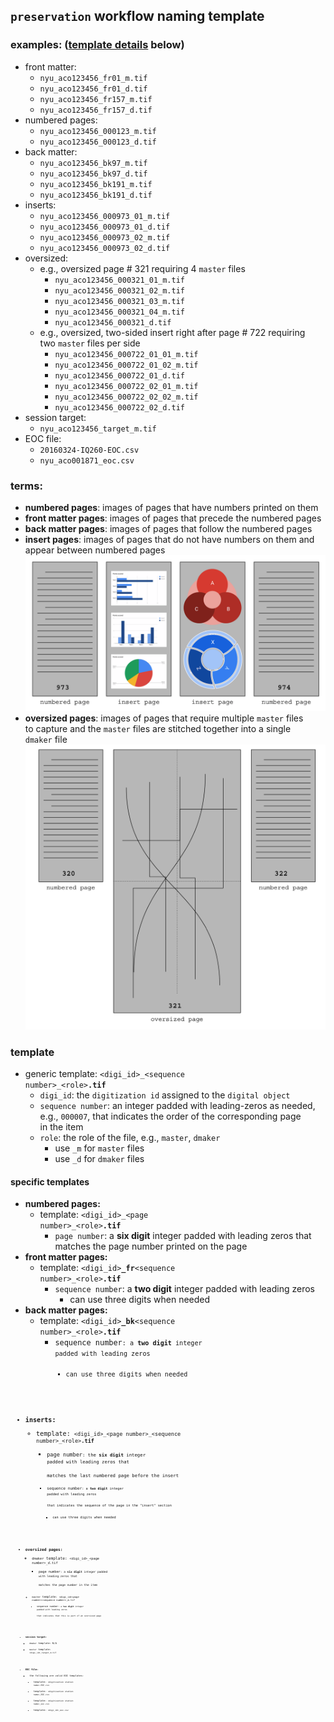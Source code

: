 ## `preservation` workflow naming template
### examples: ([template details](#template) below)
  * front matter:
    * `nyu_aco123456_fr01_m.tif`
    * `nyu_aco123456_fr01_d.tif`
    * `nyu_aco123456_fr157_m.tif`
    * `nyu_aco123456_fr157_d.tif`
  * numbered pages:
    * `nyu_aco123456_000123_m.tif`
    * `nyu_aco123456_000123_d.tif`
  * back matter:
    * `nyu_aco123456_bk97_m.tif`
    * `nyu_aco123456_bk97_d.tif`
    * `nyu_aco123456_bk191_m.tif`
    * `nyu_aco123456_bk191_d.tif`
  * inserts:
    * `nyu_aco123456_000973_01_m.tif`
    * `nyu_aco123456_000973_01_d.tif`
    * `nyu_aco123456_000973_02_m.tif`
    * `nyu_aco123456_000973_02_d.tif`
  * oversized:
    * e.g., oversized page # 321 requiring 4 `master` files
      * `nyu_aco123456_000321_01_m.tif`
      * `nyu_aco123456_000321_02_m.tif`
      * `nyu_aco123456_000321_03_m.tif`
      * `nyu_aco123456_000321_04_m.tif`
      * `nyu_aco123456_000321_d.tif`
    * e.g., oversized, two-sided insert right after page # 722 requiring  
    two `master` files per side
      * `nyu_aco123456_000722_01_01_m.tif`
      * `nyu_aco123456_000722_01_02_m.tif`
      * `nyu_aco123456_000722_01_d.tif`
      * `nyu_aco123456_000722_02_01_m.tif`
      * `nyu_aco123456_000722_02_02_m.tif`
      * `nyu_aco123456_000722_02_d.tif`  
  * session target:
    * `nyu_aco123456_target_m.tif`
  * EOC file:
    * `20160324-IQ260-EOC.csv`
    * `nyu_aco001871_eoc.csv`

### terms:
  * **numbered pages**: images of pages that have numbers printed on them
  * **front matter pages**: images of pages that precede the numbered pages
  * **back matter pages**: images of pages that follow the numbered pages
  * **insert pages**: images of pages that do not have numbers on them and   
    appear between numbered pages
  ![](./insert-example.png)
  * **oversized pages**: images of pages that require multiple `master` files  
    to capture and the `master` files are stitched together into a single   
    `dmaker` file
  ![](./oversized-example.png)

  ### template
  * generic template: <code>&lt;digi_id&gt;\_&lt;sequence number&gt;\_&lt;role&gt;<b>.tif</b></code>
    * `digi_id`: the `digitization id` assigned to the `digital object`
    * `sequence number`: an integer padded with leading-zeros as needed,  
    e.g., `000007`, that indicates the order of the corresponding page  
    in the item
    * `role`: the role of the file, e.g., `master`, `dmaker`
      * use `_m` for `master` files
      * use `_d` for `dmaker` files

#### specific templates
* **numbered pages:**
  * template: <code>&lt;digi_id&gt;\_&lt;page number&gt;\_&lt;role&gt;<b>.tif</b></code>
    * `page number`: a **six digit** integer padded with leading zeros that  
    matches the page number printed on the page
* **front matter pages:**
  * template: <code>&lt;digi_id&gt;<b>\_fr</b>&lt;sequence number&gt;\_&lt;role&gt;<b>.tif</b></code>
    * `sequence number`: a **two digit** integer padded with leading zeros
      * can use three digits when needed
* **back matter pages:**
  * template: <code>&lt;digi_id&gt;<b>\_bk</b>&lt;sequence number&gt;_&lt;role&gt;<b>.tif</b></code>
    * <code>sequence number<code>: a **two digit** integer padded with leading zeros
      * can use three digits when needed
* **inserts:**
  * template: <code>&lt;digi_id&gt;\_&lt;page number&gt;\_&lt;sequence number&gt;\_&lt;role&gt;<b>.tif</b></code>
    * <code>page number<code>: the **six digit** integer padded with leading zeros that  
    matches the last numbered page before the insert
    * <code>sequence number<code>: a **two digit** integer padded with leading zeros  
    that indicates the sequence of the page in the "insert" section
      * can use three digits when needed
* **oversized pages:**
  * <code>dmaker</code> template: <code>&lt;digi_id&gt;_&lt;page number&gt;_d.tif</code>
    * <code>page number<code>: a **six digit** integer padded with leading zeros that  
    matches the page number in the item
  * <code>master</code> template: <code>&lt;digi_id&gt;_&lt;page number&gt;_&lt;sequence number&gt;_m.tif</code>
    * <code>sequence number<code>: a **two digit** integer padded with leading zeros  
    that indicates that this is part of an oversized page
* **session target:**
  * <code>dmaker</code> template: N/A
  * <code>master</code> template: <code>&lt;digi_id&gt;_target_m.tif</code>
* **EOC file:**
  * the following are valid EOC templates:
    * template: <code>&lt;digitization station name&gt;-EOC.csv</code>
    * template: <code>&lt;digitization station name&gt;_EOC.csv</code>
    * template: <code>&lt;digitization station name&gt;_eoc.csv</code>
    * template: <code>&lt;digi_id&gt;_eoc.csv</code>
